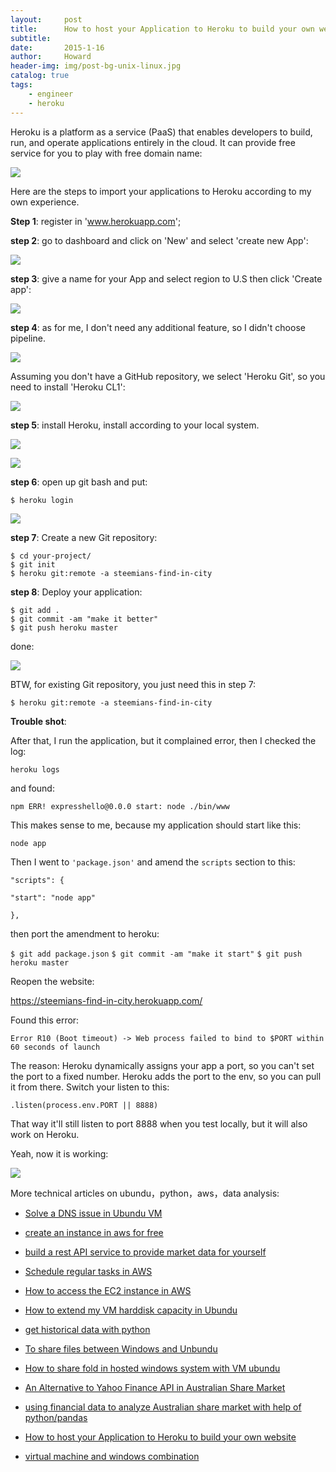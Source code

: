 ```yaml
---
layout:     post
title:      How to host your Application to Heroku to build your own website
subtitle:   
date:       2015-1-16
author:     Howard
header-img: img/post-bg-unix-linux.jpg
catalog: true
tags:
    - engineer
    - heroku
---
```


Heroku is a platform as a service (PaaS) that enables developers to build, run, and operate applications entirely in the cloud.  It can provide free service for you to play with free domain name: 

![](https://steemitimages.com/DQmZ2sFueDbmUHPyyGpT1QYT1SxFqKNYHn9XGAetzvky4yb/image.png)

Here are the steps to import your applications to Heroku according to my own experience.



**Step 1**:  register in 'www.herokuapp.com';

**step 2**:  go to dashboard and click on 'New' and select 'create new App':

![](https://steemitimages.com/DQmVX1K4Aqei11s1fA3mZsLVxDfZzJdAbn65cBZ6EUNdQKL/image.png)

**step 3**: give a name for your App and select region to U.S then click 'Create app':

![](https://steemitimages.com/DQmXbUgpufUDfHd9PwSdEMqQHE7CYvVC9hVccQyjXZLbZbw/image.png)

**step 4**:  as for me, I don't need any additional feature, so I didn't choose pipeline.

![](https://steemitimages.com/DQmSswqtwgM4ZKh2LcGxP7PXqhxNbiPM95bLZ3i6xuUizxV/image.png)

Assuming you don't have a GitHub repository,  we select 'Heroku Git', so you need to install 'Heroku CL1':

![](https://steemitimages.com/DQmbbpNTs7MyKSWe2DZBN22bEM2Rizg2PQpJvLBrSikxkZP/image.png)



**step 5**:  install Heroku, install according to your local system.

![](https://steemitimages.com/DQmPjyPx7unhwDL7tt1G3V1DKLfC4JMuL5oijruGgndmNMV/image.png)

![](https://steemitimages.com/DQmaswnn2UYbDDq6ppd9sYSZVkqMwHBqYihSeW4AiW5JL7X/image.png)



**step 6**: open up git bash and put:

```
$ heroku login
```

![](https://steemitimages.com/DQmXNT7X3p5YtajkJMtUrq6DwDxidipQPAUpjReys3PEAVF/image.png)



**step 7**: Create a new Git repository:

```
$ cd your-project/
$ git init
$ heroku git:remote -a steemians-find-in-city
```



**step 8**: Deploy your application:

```
$ git add .
$ git commit -am "make it better"
$ git push heroku master
```



done:

![](https://steemitimages.com/DQmd4GJUyA4Lcxpwqh7c31C7vE6EbYXijR12mSuyQtCEfLT/image.png)



BTW, for existing Git repository, you just need this in step 7:

```
$ heroku git:remote -a steemians-find-in-city
```



**Trouble shot**:

After that, I run the application, but it complained error, then I checked the log:

`heroku logs`

and found:

`npm ERR! expresshello@0.0.0 start: node ./bin/www`



This makes sense to me, because my application should start like this:

`node app`

Then I went to `'package.json'` and amend the `scripts` section to this:

`"scripts": {`

    "start": "node app"
  `},`

then port the amendment to heroku:

`$ git add package.json`
`$ git commit -am "make it start"`
`$ git push heroku master`



Reopen the website:

https://steemians-find-in-city.herokuapp.com/



Found this error:

`Error R10 (Boot timeout) -> Web process failed to bind to $PORT within 60 seconds of launch`



The reason: Heroku dynamically assigns your app a port, so you can't set the port to a fixed number. Heroku adds the port to the env, so you can pull it from there. Switch your listen to this:

`.listen(process.env.PORT || 8888)`

That way it'll still listen to port 8888 when you test locally, but it will also work on Heroku.



Yeah, now it is working:

![](https://steemitimages.com/DQmWbCZ4VirWdXGNzmfpT6dsJWK6g3jxB9knAh8TQqwpvvL/image.png)



More technical articles on ubundu，python，aws，data analysis: 

- [Solve a DNS issue in Ubundu VM](http://engineerman.club/2019/01/20/Solve-a-DNS-issue-in-Ubundu-VM/)
- 
  [create an instance in aws for free](http://engineerman.club/2018/11/16/create-an-instance-in-aws-for-free/)

- 
  [build a rest API service to provide market data for yourself](http://engineerman.club/2018/11/16/build-a-rest-API-service-to-provide-market-data-for-yourself/)

- 
  [Schedule regular tasks in AWS](http://engineerman.club/2018/11/16/Schedule-regular-tasks-in-AWS/)

- 
  [How to access the EC2 instance in AWS](http://engineerman.club/2018/11/16/How-to-access-the-EC2-instance-in-AWS/)

- 
  [How to extend my VM harddisk capacity in Ubundu](http://engineerman.club/2018/10/16/How-to-extend-my-VM-harddisk-capacity-in-Ubundu/)

- 
  [get historical data with python](http://engineerman.club/2018/01/22/get-historical-data-with-python/)

- 
  [To share files between Windows and Unbundu](http://engineerman.club/2018/01/20/To-share-files-between-Windows-and-Unbundu/)

- 
  [How to share fold in hosted windows system with VM ubundu](http://engineerman.club/2018/01/20/How-to-share-fold-in-hosted-windows-system-with-VM-ubundu/)

- 
  [An Alternative to Yahoo Finance API in Australian Share Market](http://engineerman.club/2018/01/18/An-Alternative-to-Yahoo-Finance-API-in-Australian-Share-Market/)


- [using financial data to analyze Australian share market with help of python/pandas](http://engineerman.club/2018/01/16/using-financial-data-to-analyze-Australian-share-market-with-help-of-python/)

- 
  [How to host your Application to Heroku to build your own website](http://engineerman.club/2015/01/16/How-to-host-your-Application-to-Heroku-to-build-your-own-website/)

- [virtual machine and windows combination](http://engineerman.club/2010/01/16/virtual-machine-and-windows/)